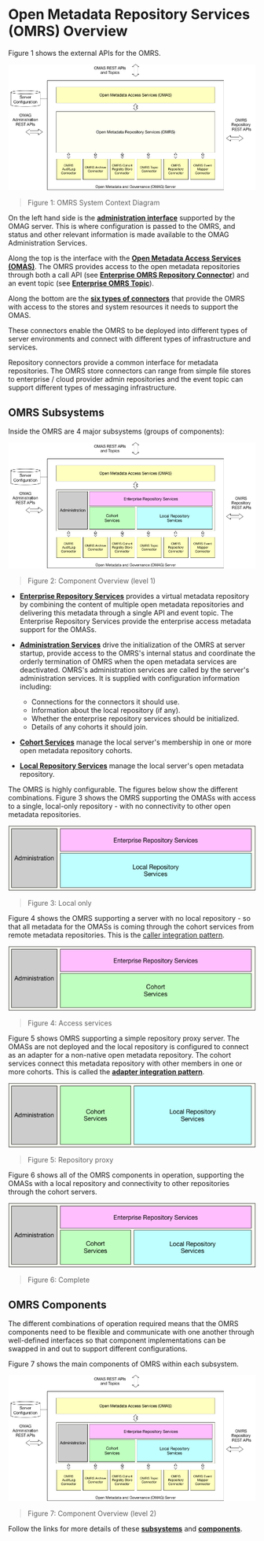 <!-- SPDX-License-Identifier: CC-BY-4.0 -->
<!-- Copyright Contributors to the ODPi Egeria project. -->

# Open Metadata Repository Services (OMRS) Overview

Figure 1 shows the external APIs for the OMRS.

![Figure 1: OMRS System Context Diagram](omrs-system-context-diagram.png)
> Figure 1: OMRS System Context Diagram

On the left hand side is the **[administration interface](../../governance-servers/README.md)** supported by the OMAG server.
This is where configuration is passed to the OMRS, and status and other
relevant information is made available to the OMAG Administration Services.

Along the top is the interface with the **[Open Metadata Access Services (OMAS)](../../access-services/README.md)**.
The OMRS provides access to the open metadata repositories
through both a call API (see **[Enterprise OMRS Repository Connector](component-descriptions/enterprise-repository-connector.md)**) and an event topic
(see **[Enterprise OMRS Topic](omrs-event-topic.md)**).

Along the bottom are the **[six types of connectors](component-descriptions/connectors/README.md)** that
provide the OMRS with access to the stores and system resources it needs to support the OMAS.

These connectors enable the OMRS to be deployed into different
types of server environments and connect with different types
of infrastructure and services.

Repository connectors provide a common interface for metadata repositories.
The OMRS store connectors can range from simple file stores to
enterprise / cloud provider admin repositories and the event topic can
support different types of messaging infrastructure.

## OMRS Subsystems

Inside the OMRS are 4 major subsystems (groups of components):

![Figure 2: Component Overview (level 1)](omrs-component-overview-level-1.png)
> Figure 2: Component Overview (level 1)

* **[Enterprise Repository Services](subsystem-descriptions/enterprise-repository-services.md)** provides a virtual
metadata repository by combining the content of multiple open metadata
repositories and delivering this metadata through a single API and event topic.
The Enterprise Repository Services provide the enterprise access metadata
support for the OMASs.

* **[Administration Services](subsystem-descriptions/administration-services.md)** drive the
initialization of the OMRS at server startup, provide access to the OMRS's internal status and
coordinate the orderly termination of OMRS when the open metadata services
are deactivated. OMRS's administration services are called by the server's administration
services.   It is supplied with configuration information including:
  * Connections for the connectors it should use.
  * Information about the local repository (if any).
  * Whether the enterprise repository services should be initialized.
  * Details of any cohorts it should join.

* **[Cohort Services](subsystem-descriptions/cohort-services.md)** manage the local
server's membership in one or more open metadata repository cohorts.

* **[Local Repository Services](subsystem-descriptions/local-repository-services.md)** manage the local
server's open metadata repository.

The OMRS is highly configurable.  The figures below show the different combinations.
Figure 3 shows the OMRS supporting the OMASs with access to a single,
local-only repository - with no connectivity to other open metadata repositories.

![Figure 3: Local only](omrs-role-local-only.png)
> Figure 3: Local only

Figure 4 shows the OMRS supporting a server with no local repository - so that all
metadata for the OMASs is coming through the cohort services from remote metadata repositories.
This is the [caller integration pattern](../../../open-metadata-publication/website/open-metadata-integration-patterns/caller-integration-pattern.md).

![Figure 4: Access services](omrs-role-access-layer.png)
> Figure 4: Access services

Figure 5 shows OMRS supporting a simple repository proxy server.
The OMASs are not deployed and the local repository is configured
to connect as an adapter for a non-native open metadata repository.
The cohort services connect this metadata repository with other
members in one or more cohorts.
This is called the **[adapter integration pattern](../../../open-metadata-publication/website/open-metadata-integration-patterns/adapter-integration-pattern.md)**.

![Figure 5: Repository proxy](omrs-role-repository-proxy.png)
> Figure 5: Repository proxy

Figure 6 shows all of the OMRS components in operation, supporting
the OMASs with a local repository and connectivity to other
repositories through the cohort servers.

![Figure 6: Complete](omrs-role-complete.png)
> Figure 6: Complete


## OMRS Components

The different combinations of operation required means that the OMRS
components need to be flexible and communicate with one another through
well-defined interfaces so that component implementations can be swapped
in and out to support different configurations.

Figure 7 shows the main components of OMRS within each subsystem.

![Figure 7: Component Overview (level 2)](omrs-component-overview-level-1.png)
> Figure 7: Component Overview (level 2)

Follow the links for more details of 
these **[subsystems](subsystem-descriptions/README.md)**
and **[components](component-descriptions/README.md)**.

